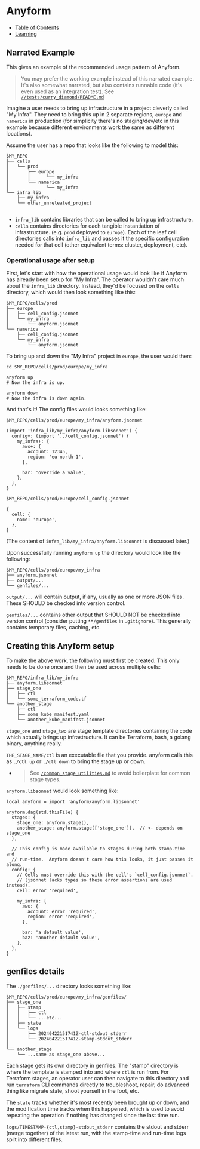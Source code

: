 
# Anyform

- [Table of Contents](/README.md)
- [Learning](/docs/learning.md)

## Narrated Example

This gives an example of the recommended usage pattern of Anyform.

> You may prefer the working example instead of this narrated example. It's
> also somewhat narrated, but also contains runnable code (it's even used as
> an integration test). See
> [`//tests/curry_diamond/README.md`](/tests/curry_diamond/README.md)

Imagine a user needs to bring up infrastructure in a project cleverly called "My
Infra".  They need to bring this up in 2 separate regions, `europe` and
`namerica` in production (for simplicity there's no staging/dev/etc in this
example because different environments work the same as different locations).

Assume the user has a repo that looks like the following to model this:
```
$MY_REPO
├── cells
│   └── prod
│       ├── europe
│       │      └── my_infra
│       └── namerica
│              └── my_infra
└── infra_lib
    ├── my_infra
    └── other_unreleated_project
 
``` 

- `infra_lib` contains libraries that can be called to bring up infrastructure.
- `cells` contains directories for each tangible instantiation of
infrastructure.  (e.g. `prod` deployed to `europe`).  Each of the leaf cell
directories calls into `infra_lib` and passes it the specific configuration
needed for that cell (other equivalent terms: cluster, deployment, etc).

### Operational usage after setup

First, let's start with how the operational usage would look like if Anyform
has already been setup for "My Infra".  The operator wouldn't care much about
the `infra_lib` directory.  Instead, they'd be focused on the `cells` directory,
which would then look something like this:

```
$MY_REPO/cells/prod
├── europe
│   ├── cell_config.jsonnet
│   └── my_infra
│       └── anyform.jsonnet
└── namerica
    ├── cell_config.jsonnet
    └── my_infra
        └── anyform.jsonnet
```

To bring up and down the "My Infra" project in `europe`, the user would then:
```
cd $MY_REPO/cells/prod/europe/my_infra

anyform up
# Now the infra is up.

anyform down
# Now the infra is down again.
```

And that's it! The config files would looks something like:

`$MY_REPO/cells/prod/europe/my_infra/anyform.jsonnet`
```
(import 'infra_lib/my_infra/anyform.libsonnet') {
  config+: (import '../cell_config.jsonnet') {
    my_infra+: {
      aws+: {
        account: 12345,
        region: 'eu-north-1',
      },

      bar: 'override a value',
    },
  },
}
```

`$MY_REPO/cells/prod/europe/cell_config.jsonnet`
```
{
  cell: {
    name: 'europe',
  },
}
```

(The content of `infra_lib/my_infra/anyform.libsonnet` is discussed
later.)

Upon successfully running `anyform up` the directory would look
like the following:
```
$MY_REPO/cells/prod/europe/my_infra
├── anyform.jsonnet
├── output/...
└── genfiles/...
```

`output/...` will contain output, if any, usually as one or more JSON files.
These SHOULD be checked into version control.

`genfiles/...` contains other output that SHOULD NOT be checked into version
control (consider putting `**/genfiles` in `.gitignore`).  This generally
contains temporary files, caching, etc.

## Creating this Anyform setup

To make the above work, the following must first be created.  This only needs to
be done once and then be used across multiple cells:
```
$MY_REPO/infra_lib/my_infra
├── anyform.libsonnet
├── stage_one
│   ├── ctl
│   └── some_terraform_code.tf
└── another_stage
    ├── ctl
    ├── some_kube_manifest.yaml
    └── another_kube_manifest.jsonnet
```

`stage_one` and `stage_two` are stage template directories containing the code
which actually brings up infrastructure. It can be Terraform, bash, a golang
binary, anything really.

`THE_STAGE_NAME/ctl` is an executable file that you provide.  anyform calls this
as `./ctl up` or `./ctl down` to bring the stage up or down.
- > See [`/common_stage_utilities.md`](/common_stage_utilities.md) to avoid
  boilerplate for common stage types.

`anyform.libsonnet` would look something like:
```jsonnet
local anyform = import 'anyform/anyform.libsonnet'

anyform.dag(std.thisFile) {
  stages: {
    stage_one: anyform.stage(),
    another_stage: anyform.stage(['stage_one']),  // <- depends on stage_one
  },

  // This config is made available to stages during both stamp-time and
  // run-time.  Anyform doesn't care how this looks, it just passes it along.
  config: {
    // Cells must override this with the cell's `cell_config.jsonnet`.
    // (jsonnet lacks types so these error assertions are used instead).
    cell: error 'required',

    my_infra: {
      aws: {
        account: error 'required',
        region: error 'required',
      },

      bar: 'a default value',
      baz: 'another default value',
    },
  },
}
```

## genfiles details

The `./genfiles/...` directory looks something like:

```
$MY_REPO/cells/prod/europe/my_infra/genfiles/
├── stage_one
│   ├── stamp
│   │   ├── ctl
│   │   └── ...etc...
│   ├── state
│   └── logs
│       ├── 20240422151741Z-ctl-stdout_stderr
│       └── 20240422151741Z-stamp-stdout_stderr
│
└── another_stage
    └── ...same as stage_one above...
```

Each stage gets its own directory in genfiles.  The "stamp" directory is where
the template is stamped into and where `ctl` is run from.  For Terraform stages,
an operator user can then navigate to this directory and run `terraform` CLI
commands directly to troubleshoot, repair, do advanced thing like migrate state,
shoot yourself in the foot, etc.

The `state` tracks whether it's most recently been brought up or down, and the
modification time tracks when this happened, which is used to avoid repeating
the operation if nothing has changed since the last time run.

`logs/TIMESTAMP-{ctl,stamp}-stdout_stderr` contains the stdout and stderr (merge
together) of the latest run, with the stamp-time and run-time logs split into
different files.

